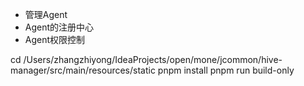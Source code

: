 + 管理Agent
+ Agent的注册中心
+ Agent权限控制


cd /Users/zhangzhiyong/IdeaProjects/open/mone/jcommon/hive-manager/src/main/resources/static
pnpm install
pnpm run build-only